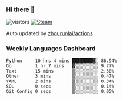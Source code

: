 ### Hi there 👋

![visitors](https://visitor-badge.glitch.me/badge?page_id=zhourunlai)
[![Steam](https://img.shields.io/badge/dynamic/json?label=Steam&query=%24.data.totalSubs&url=https%3A%2F%2Fapi.spencerwoo.com%2Fsubstats%2F%3Fsource%3DsteamGames%26queryKey%3D76561198285156854&suffix=%20Games&logo=steam&labelColor=134375&color=0b1a37&longCache=true)](http://steamcommunity.com/profiles/76561198285156854)

Auto updated by <a href="https://github.com/zhourunlai/zhourunlai/actions" target="_blank">zhourunlai/actions</a>

### Weekly Languages Dashboard

<!--PART:wakatime-->
```text
Python     10 hrs 4 mins ████████▓░ 86.94%
Go         1 hr 7 mins   ▓░░░░░░░░░ 9.77%
Text       15 mins       ▒░░░░░░░░░ 2.30%
Other      3 mins        ▒░░░░░░░░░ 0.47%
YAML       2 mins        ▒░░░░░░░░░ 0.34%
SQL        0 secs        ▒░░░░░░░░░ 0.14%
Git Config 0 secs        ▒░░░░░░░░░ 0.05%
```
<!--PART:wakatime-->
